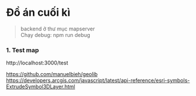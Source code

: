 # Đồ án cuối kì
>backend ở thư mục mapserver   
Chạy debug: npm run debug

### 1. Test map
http://localhost:3000/test


https://github.com/manuelbieh/geolib
https://developers.arcgis.com/javascript/latest/api-reference/esri-symbols-ExtrudeSymbol3DLayer.html

